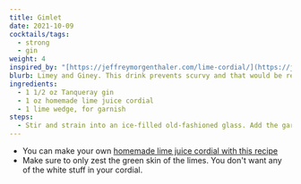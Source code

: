```yaml
---
title: Gimlet
date: 2021-10-09
cocktails/tags:
  - strong
  - gin
weight: 4
inspired_by: "[https://jeffreymorgenthaler.com/lime-cordial/](https://jeffreymorgenthaler.com/lime-cordial/)"
blurb: Limey and Giney. This drink prevents scurvy and that would be relevant information for you if you were a sailor 100+ years ago.
ingredients:
  - 1 1/2 oz Tanqueray gin
  - 1 oz homemade lime juice cordial
  - 1 lime wedge, for garnish
steps:
  - Stir and strain into an ice-filled old-fashioned glass. Add the garnish.
---
```

- You can make your own [homemade lime juice cordial with this recipe](https://jeffreymorgenthaler.com/lime-cordial/)
- Make sure to only zest the green skin of the limes. You don't want any of the white stuff in your cordial.
